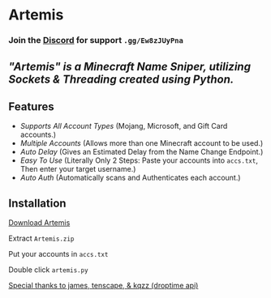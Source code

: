 # Artemis

### Join the [Discord](https://discord.gg/Ew8zJUyPna) for support `.gg/Ew8zJUyPna`

***"Artemis" is a Minecraft Name Sniper, utilizing Sockets & Threading created using Python.***
-----

## **Features**
- *Supports All Account Types* (Mojang, Microsoft, and Gift Card accounts.)
- *Multiple Accounts* (Allows more than one Minecraft account to be used.)
- *Auto Delay* (Gives an Estimated Delay from the Name Change Endpoint.)
- *Easy To Use* (Literally Only 2 Steps: Paste your accounts into `accs.txt`, Then enter your target username.)
- *Auto Auth* (Automatically scans and Authenticates each account.)


## **Installation**

[Download Artemis](https://github.com/Everest187/Artemis-Sniper/releases/latest/download/Artemis.zip)

Extract `Artemis.zip`

Put your accounts in `accs.txt`

Double click `artemis.py`


[Special thanks to james, tenscape, & kqzz (droptime api)](https://star.shopping/)
